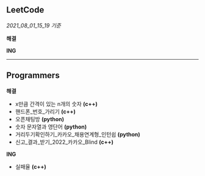 ## LeetCode

*2021_08_01_15_19 기준*

**해결**


**ING**

---
## Programmers

**해결**

* x만큼 간격이 있는 n개의 숫자 **(c++)**
* 핸드폰_번호_가리기 **(c++)**
* 오픈채팅방 **(python)**
* 숫자 문자열과 영단어 **(python)**
* 거리두기확인하기_카카오_채용연계형_인턴쉽 **(python)**
* 신고_결과_받기_2022_카카오_Blind **(c++)**

**ING**
* 실패율 **(c++)**

